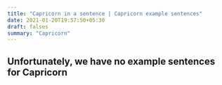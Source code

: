 ```yaml
---
title: "Capricorn in a sentence | Capricorn example sentences"
date: 2021-01-20T19:57:50+05:30
draft: falses
summary: "Capricorn"
---
```

## Unfortunately, we have no example sentences for Capricorn                 
